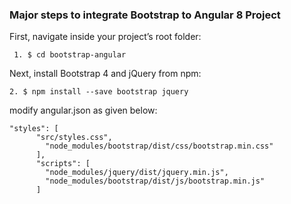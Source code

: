 ### Major steps to integrate Bootstrap to Angular 8 Project
First, navigate inside your project’s root folder:
```
 1. $ cd bootstrap-angular
```


Next, install Bootstrap 4 and jQuery from npm:
```
2. $ npm install --save bootstrap jquery
```
modify angular.json as given below:
```
"styles": [
      "src/styles.css", 
        "node_modules/bootstrap/dist/css/bootstrap.min.css"
      ],
      "scripts": [
        "node_modules/jquery/dist/jquery.min.js",
        "node_modules/bootstrap/dist/js/bootstrap.min.js"
      ]
```
